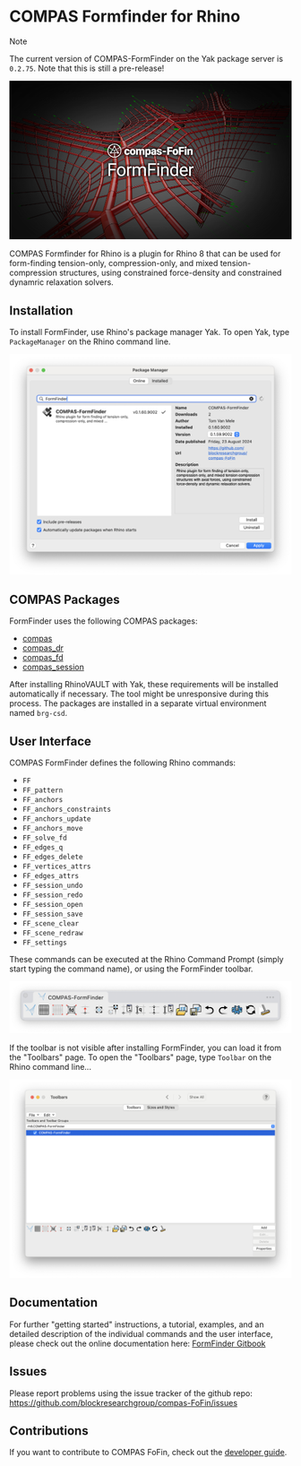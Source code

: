 # COMPAS Formfinder for Rhino

> [!NOTE]
> The current version of COMPAS-FormFinder on the Yak package server is `0.2.75`.
> Note that this is still a pre-release!

![COMPAS FormFinder](compas-FoFin.png)

COMPAS Formfinder for Rhino is a plugin for Rhino 8
that can be used for form-finding tension-only, compression-only,
and mixed tension-compression structures,
using constrained force-density and constrained dynamric relaxation solvers.

## Installation

To install FormFinder, use Rhino's package manager Yak.
To open Yak, type `PackageManager` on the Rhino command line.

![FormFinder installation with Yak](/gitbook/.gitbook/assets/FormFinder_yak.png)

## COMPAS Packages

FormFinder uses the following COMPAS packages:

* [compas](https://github.com/compas-dev/compas)
* [compas_dr](https://github.com/blockresearchgroup/compas_dr)
* [compas_fd](https://github.com/blockresearchgroup/compas_fd)
* [compas_session](https://github.com/blockresearchgroup/compas_session)

After installing RhinoVAULT with Yak, these requirements will be installed automatically if necessary.
The tool might be unresponsive during this process.
The packages are installed in a separate virtual environment named `brg-csd`.

## User Interface

COMPAS FormFinder defines the following Rhino commands:

* `FF`
* `FF_pattern`
* `FF_anchors`
* `FF_anchors_constraints`
* `FF_anchors_update`
* `FF_anchors_move`
* `FF_solve_fd`
* `FF_edges_q`
* `FF_edges_delete`
* `FF_vertices_attrs`
* `FF_edges_attrs`
* `FF_session_undo`
* `FF_session_redo`
* `FF_session_open`
* `FF_session_save`
* `FF_scene_clear`
* `FF_scene_redraw`
* `FF_settings`

These commands can be executed at the Rhino Command Prompt (simply start typing the command name),
or using the FormFinder toolbar.

![FormFinder toolbar](/gitbook/.gitbook/assets/FormFinder_toolbar.png)

If the toolbar is not visible after installing FormFinder,
you can load it from the "Toolbars" page.
To open the "Toolbars" page, type `Toolbar` on the Rhino command line...

![Rhino Toolbars](/gitbook/.gitbook/assets/Rhino_toolbars.png)

## Documentation

For further "getting started" instructions, a tutorial, examples, and an detailed description of the individual commands and the user interface, please check out the online documentation here: [FormFinder Gitbook](https://blockresearchgroup.gitbook.io/FormFinder)

## Issues

Please report problems using the issue tracker of the github repo: <https://github.com/blockresearchgroup/compas-FoFin/issues>

## Contributions

If you want to contribute to COMPAS FoFin, check out the [developer guide](https://github.com/BlockResearchGroup/compas-FoFin/wiki/Developer-Guide).
